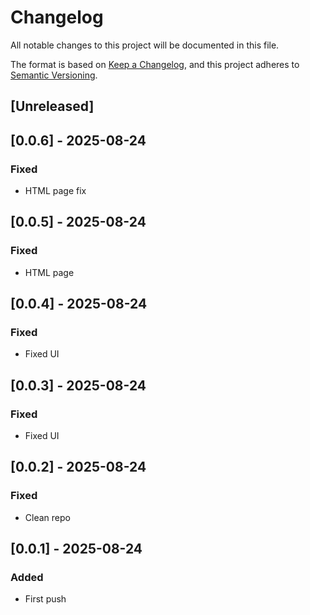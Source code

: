 # Changelog

All notable changes to this project will be documented in this file.

The format is based on [Keep a Changelog](https://keepachangelog.com/en/1.1.0/),
and this project adheres to [Semantic Versioning](https://semver.org/spec/v2.0.0.html).

## [Unreleased]

## [0.0.6] - 2025-08-24
### Fixed
- HTML page fix

## [0.0.5] - 2025-08-24
### Fixed
- HTML page

## [0.0.4] - 2025-08-24
### Fixed
- Fixed UI

## [0.0.3] - 2025-08-24
### Fixed
- Fixed UI

## [0.0.2] - 2025-08-24
### Fixed
- Clean repo 

## [0.0.1] - 2025-08-24
### Added
- First push
